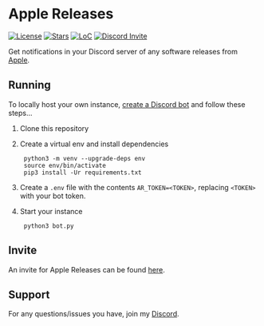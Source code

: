 # Apple Releases

[![License](https://img.shields.io/github/license/m1stadev/AppleReleases)](https://github.com/m1stadev/AppleReleases/blob/master/LICENSE)
[![Stars](https://img.shields.io/github/stars/m1stadev/AppleReleases)](https://github.com/m1stadev/AppleReleases/stargazers)
[![LoC](https://img.shields.io/tokei/lines/github/m1stadev/AppleReleases)](https://github.com/m1stadev/AppleReleases)
[![Discord Invite](https://img.shields.io/badge/Discord-Invite%20AppleReleases-%237289DA)](https://m1sta.xyz/AppleReleases)

Get notifications in your Discord server of any software releases from [Apple](https://developer.apple.com/news/releases/).

## Running
To locally host your own instance, [create a Discord bot](https://discord.com/developers) and follow these steps...

1. Clone this repository

2. Create a virtual env and install dependencies

        python3 -m venv --upgrade-deps env
        source env/bin/activate
        pip3 install -Ur requirements.txt

2.  Create a `.env` file with the contents `AR_TOKEN=<TOKEN>`, replacing `<TOKEN>` with your bot token.

3. Start your instance

        python3 bot.py

## Invite
An invite for Apple Releases can be found [here](https://discord.com/oauth2/authorize?client_id=925119047404769322&scope=bot+applications.commands&permissions=268651520).

## Support
For any questions/issues you have, join my [Discord](https://m1sta.xyz/discord).
